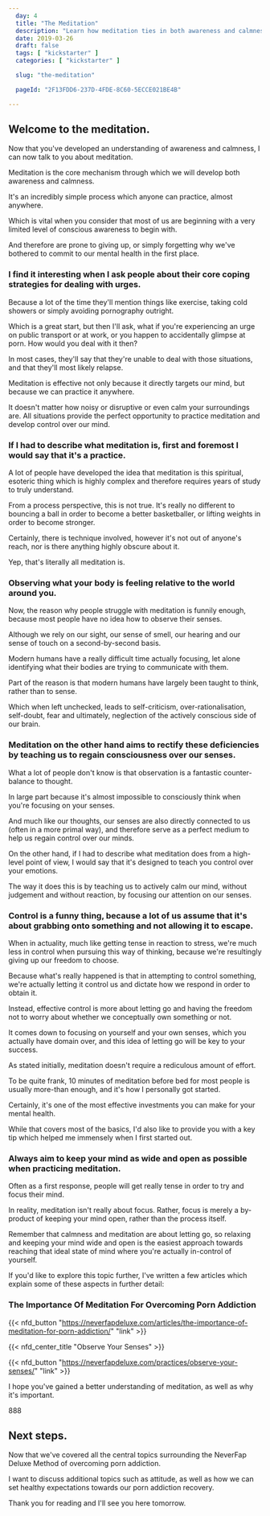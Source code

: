 ```yaml
---
  day: 4
  title: "The Meditation"
  description: "Learn how meditation ties in both awareness and calmness into a suitable practice."
  date: 2019-03-26
  draft: false
  tags: [ "kickstarter" ]
  categories: [ "kickstarter" ]

  slug: "the-meditation"

  pageId: "2F13FDD6-237D-4FDE-8C60-5ECCE021BE4B"

---
```


## Welcome to the meditation.

Now that you've developed an understanding of awareness and calmness, I can now talk to you about meditation.

Meditation is the core mechanism through which we will develop both awareness and calmness.

It's an incredibly simple process which anyone can practice, almost anywhere.

Which is vital when you consider that most of us are beginning with a very limited level of conscious awareness to begin with.

And therefore are prone to giving up, or simply forgetting why we've bothered to commit to our mental health in the first place.


### I find it interesting when I ask people about their core coping strategies for dealing with urges.


Because a lot of the time they'll mention things like exercise, taking cold showers or simply avoiding pornography outright.

Which is a great start, but then I'll ask, what if you're experiencing an urge on public transport or at work, or you happen to accidentally glimpse at porn. How would you deal with it then?

In most cases, they'll say that they're unable to deal with those situations, and that they'll most likely relapse.

Meditation is effective not only because it directly targets our mind, but because we can practice it anywhere.

It doesn't matter how noisy or disruptive or even calm your surroundings are. All situations provide the perfect opportunity to practice meditation and develop control over our mind.


### If I had to describe what meditation is, first and foremost I would say that it's a practice.


A lot of people have developed the idea that meditation is this spiritual, esoteric thing which is highly complex and therefore requires years of study to truly understand.

From a process perspective, this is not true. It's really no different to bouncing a ball in order to become a better basketballer, or lifting weights in order to become stronger.

Certainly, there is technique involved, however it's not out of anyone's reach, nor is there anything highly obscure about it.

Yep, that's literally all meditation is.


### Observing what your body is feeling relative to the world around you.


Now, the reason why people struggle with meditation is funnily enough, because most people have no idea how to observe their senses.

Although we rely on our sight, our sense of smell, our hearing and our sense of touch on a second-by-second basis.

Modern humans have a really difficult time actually focusing, let alone identifying what their bodies are trying to communicate with them.

Part of the reason is that modern humans have largely been taught to think, rather than to sense.

Which when left unchecked, leads to self-criticism, over-rationalisation, self-doubt, fear and ultimately, neglection of the actively conscious side of our brain.


### Meditation on the other hand aims to rectify these deficiencies by teaching us to regain consciousness over our senses.


What a lot of people don't know is that observation is a fantastic counter-balance to thought.

In large part because it's almost impossible to consciously think when you're focusing on your senses.

And much like our thoughts, our senses are also directly connected to us (often in a more primal way), and therefore serve as a perfect medium to help us regain control over our minds.

On the other hand, if I had to describe what meditation does from a high-level point of view, I would say that it's designed to teach you control over your emotions.

The way it does this is by teaching us to actively calm our mind, without judgement and without reaction, by focusing our attention on our senses.


### Control is a funny thing, because a lot of us assume that it's about grabbing onto something and not allowing it to escape.


When in actuality, much like getting tense in reaction to stress, we're much less in control when pursuing this way of thinking, because we're resultingly giving up our freedom to choose.

Because what's really happened is that in attempting to control something, we're actually letting it control us and dictate how we respond in order to obtain it.

Instead, effective control is more about letting go and having the freedom not to worry about whether we conceptually own something or not.

It comes down to focusing on yourself and your own senses, which you actually have domain over, and this idea of letting go will be key to your success.

As stated initially, meditation doesn't require a rediculous amount of effort.

To be quite frank, 10 minutes of meditation before bed for most people is usually more-than enough, and it's how I personally got started.

Certainly, it's one of the most effective investments you can make for your mental health.

While that covers most of the basics, I'd also like to provide you with a key tip which helped me immensely when I first started out.


### Always aim to keep your mind as wide and open as possible when practicing meditation.


Often as a first response, people will get really tense in order to try and focus their mind.

In reality, meditation isn't really about focus. Rather, focus is merely a by-product of keeping your mind open, rather than the process itself.

Remember that calmness and meditation are about letting go, so relaxing and keeping your mind wide and open is the easiest approach towards reaching that ideal state of mind where you're actually in-control of yourself.

If you'd like to explore this topic further, I've written a few articles which explain some of these aspects in further detail:


### The Importance Of Meditation For Overcoming Porn Addiction


{{< nfd_button "https://neverfapdeluxe.com/articles/the-importance-of-meditation-for-porn-addiction/" "link" >}}


{{< nfd_center_title "Observe Your Senses" >}}

{{< nfd_button "https://neverfapdeluxe.com/practices/observe-your-senses/" "link" >}}


I hope you've gained a better understanding of meditation, as well as why it's important.


888


## Next steps.

Now that we've covered all the central topics surrounding the NeverFap Deluxe Method of overcoming porn addiction.

I want to discuss additional topics such as attitude, as well as how we can set healthy expectations towards our porn addiction recovery.

Thank you for reading and I'll see you here tomorrow.
